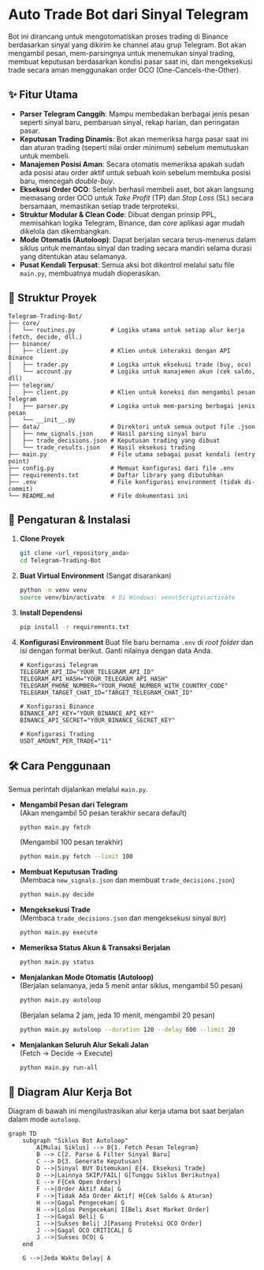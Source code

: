 # Auto Trade Bot dari Sinyal Telegram

Bot ini dirancang untuk mengotomatiskan proses trading di Binance berdasarkan sinyal yang dikirim ke channel atau grup Telegram. Bot akan mengambil pesan, mem-parsingnya untuk menemukan sinyal trading, membuat keputusan berdasarkan kondisi pasar saat ini, dan mengeksekusi trade secara aman menggunakan order OCO (One-Cancels-the-Other).

## ✨ Fitur Utama

-   **Parser Telegram Canggih**: Mampu membedakan berbagai jenis pesan seperti sinyal baru, pembaruan sinyal, rekap harian, dan peringatan pasar.
-   **Keputusan Trading Dinamis**: Bot akan memeriksa harga pasar saat ini dan aturan trading (seperti nilai order minimum) sebelum memutuskan untuk membeli.
-   **Manajemen Posisi Aman**: Secara otomatis memeriksa apakah sudah ada posisi atau order aktif untuk sebuah koin sebelum membuka posisi baru, mencegah *double-buy*.
-   **Eksekusi Order OCO**: Setelah berhasil membeli aset, bot akan langsung memasang order OCO untuk *Take Profit* (TP) dan *Stop Loss* (SL) secara bersamaan, memastikan setiap trade terproteksi.
-   **Struktur Modular & Clean Code**: Dibuat dengan prinsip PPL, memisahkan logika Telegram, Binance, dan *core* aplikasi agar mudah dikelola dan dikembangkan.
-   **Mode Otomatis (Autoloop)**: Dapat berjalan secara terus-menerus dalam siklus untuk memantau sinyal dan trading secara mandiri selama durasi yang ditentukan atau selamanya.
-   **Pusat Kendali Terpusat**: Semua aksi bot dikontrol melalui satu file `main.py`, membuatnya mudah dioperasikan.

## 📂 Struktur Proyek

```
Telegram-Trading-Bot/
├── core/
│   └── routines.py          # Logika utama untuk setiap alur kerja (fetch, decide, dll.)
├── binance/
│   ├── client.py            # Klien untuk interaksi dengan API Binance
│   ├── trader.py            # Logika untuk eksekusi trade (buy, oco)
│   └── account.py           # Logika untuk manajemen akun (cek saldo, dll)
├── telegram/
│   ├── client.py            # Klien untuk koneksi dan mengambil pesan Telegram
│   ├── parser.py            # Logika untuk mem-parsing berbagai jenis pesan
│   └── __init__.py
├── data/                    # Direktori untuk semua output file .json
│   ├── new_signals.json     # Hasil parsing sinyal baru
│   ├── trade_decisions.json # Keputusan trading yang dibuat
│   └── trade_results.json   # Hasil eksekusi trading
├── main.py                  # File utama sebagai pusat kendali (entry point)
├── config.py                # Memuat konfigurasi dari file .env
├── requirements.txt         # Daftar library yang dibutuhkan
├── .env                     # File konfigurasi environment (tidak di-commit)
└── README.md                # File dokumentasi ini
```

## 🚀 Pengaturan & Instalasi

1.  **Clone Proyek**
    ```bash
    git clone <url_repository_anda>
    cd Telegram-Trading-Bot
    ```

2.  **Buat Virtual Environment** (Sangat disarankan)
    ```bash
    python -m venv venv
    source venv/bin/activate  # Di Windows: venv\Scripts\activate
    ```

3.  **Install Dependensi**
    ```bash
    pip install -r requirements.txt
    ```

4.  **Konfigurasi Environment**
    Buat file baru bernama `.env` di *root folder* dan isi dengan format berikut. Ganti nilainya dengan data Anda.

    ```env
    # Konfigurasi Telegram
    TELEGRAM_API_ID="YOUR_TELEGRAM_API_ID"
    TELEGRAM_API_HASH="YOUR_TELEGRAM_API_HASH"
    TELEGRAM_PHONE_NUMBER="YOUR_PHONE_NUMBER_WITH_COUNTRY_CODE"
    TELEGRAM_TARGET_CHAT_ID="TARGET_TELEGRAM_CHAT_ID"

    # Konfigurasi Binance
    BINANCE_API_KEY="YOUR_BINANCE_API_KEY"
    BINANCE_API_SECRET="YOUR_BINANCE_SECRET_KEY"

    # Konfigurasi Trading
    USDT_AMOUNT_PER_TRADE="11"
    ```

## 🛠️ Cara Penggunaan

Semua perintah dijalankan melalui `main.py`.

-   **Mengambil Pesan dari Telegram**  
    (Akan mengambil 50 pesan terakhir secara default)
    ```bash
    python main.py fetch
    ```
    (Mengambil 100 pesan terakhir)
    ```bash
    python main.py fetch --limit 100
    ```

-   **Membuat Keputusan Trading**  
    (Membaca `new_signals.json` dan membuat `trade_decisions.json`)
    ```bash
    python main.py decide
    ```

-   **Mengeksekusi Trade**  
    (Membaca `trade_decisions.json` dan mengeksekusi sinyal `BUY`)
    ```bash
    python main.py execute
    ```

-   **Memeriksa Status Akun & Transaksi Berjalan**
    ```bash
    python main.py status
    ```

-   **Menjalankan Mode Otomatis (Autoloop)**  
    (Berjalan selamanya, jeda 5 menit antar siklus, mengambil 50 pesan)
    ```bash
    python main.py autoloop
    ```
    (Berjalan selama 2 jam, jeda 10 menit, mengambil 20 pesan)
    ```bash
    python main.py autoloop --duration 120 --delay 600 --limit 20
    ```

-   **Menjalankan Seluruh Alur Sekali Jalan**  
    (Fetch -> Decide -> Execute)
    ```bash
    python main.py run-all
    ```

## 🌊 Diagram Alur Kerja Bot

Diagram di bawah ini mengilustrasikan alur kerja utama bot saat berjalan dalam mode `autoloop`.

```mermaid
graph TD
    subgraph "Siklus Bot Autoloop"
        A[Mulai Siklus] --> B{1. Fetch Pesan Telegram}
        B --> C[2. Parse & Filter Sinyal Baru]
        C --> D{3. Generate Keputusan}
        D -->|Sinyal BUY Ditemukan| E{4. Eksekusi Trade}
        D -->|Lainnya SKIP/FAIL| G[Tunggu Siklus Berikutnya]
        E --> F{Cek Open Orders}
        F -->|Order Aktif Ada| G
        F -->|Tidak Ada Order Aktif| H{Cek Saldo & Aturan}
        H -->|Gagal Pengecekan| G
        H -->|Lolos Pengecekan| I[Beli Aset Market Order]
        I -->|Gagal Beli| G
        I -->|Sukses Beli| J[Pasang Proteksi OCO Order]
        J -->|Gagal OCO CRITICAL| G
        J -->|Sukses OCO| G
    end

    G -->|Jeda Waktu Delay| A
```